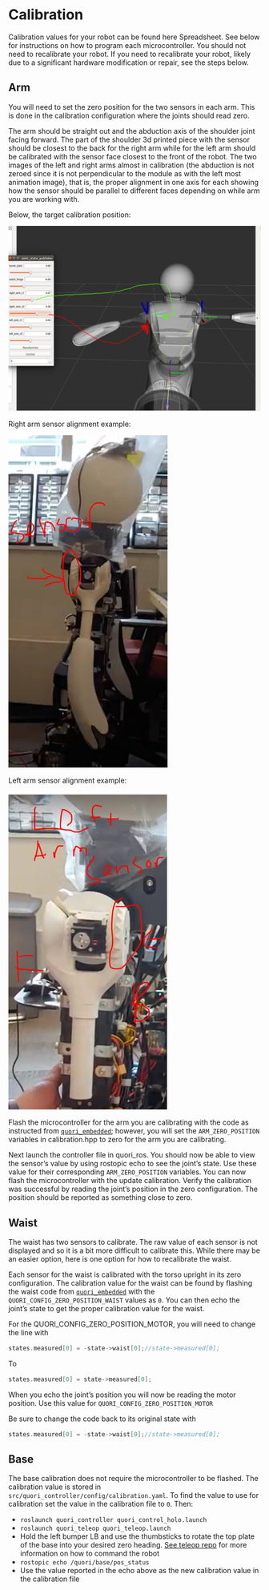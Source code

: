 # Calibration

<!-- TODO: fix link to spreadsheet -->
Calibration values for your robot can be found here Spreadsheet. See below for instructions on how to program each microcontroller. You should not need to recalibrate your robot. If you need to recalibrate your robot, likely due to a significant hardware modification or repair, see the steps below.

## Arm

You will need to set the zero position for the two sensors in each arm. This is done in the calibration configuration where the joints should read zero.

The arm should be straight out and the abduction axis of the shoulder joint facing forward. The part of the shoulder 3d printed piece with the sensor should be closest to the back for the right arm while for the left arm should be calibrated with the sensor face closest to the front of the robot. The two images of the left and right arms almost in calibration (the abduction is not zeroed since it is not perpendicular to the module as with the left most animation image), that is, the proper alignment in one axis for each showing how the sensor should be parallel to different faces depending on while arm you are working with.

Below, the target calibration position:

![Calibration position](images/quori_arm_alignment.png)

Right arm sensor alignment example:

![Right arm sensor alignment example](images/quori_arm_sensor.png)

Left arm sensor alignment example:

![Left arm sensor alignment example](images/quori_arm_sensor_2.png)

Flash the microcontroller for the arm you are calibrating with the code as instructed from [`quori_embedded`](https://github.com/Quori-ROS/quori_embedded); however, you will set the `ARM_ZERO_POSITION` variables in calibration.hpp to zero for the arm you are calibrating.

Next launch the controller file in quori_ros. You should now be able to view the sensor’s value by using rostopic echo to see the joint’s state. Use these value for their corresponding `ARM_ZERO_POSITION` variables. You can now flash the microcontroller with the update calibration. Verify the calibration was successful by reading the joint’s position in the zero configuration. The position should be reported as something close to zero.

## Waist

The waist has two sensors to calibrate. The raw value of each sensor is not displayed and so it is a bit more difficult to calibrate this. While there may be an easier option, here is one option for how to recalibrate the waist.

Each sensor for the waist is calibrated with the torso upright in its zero configuration.
The calibration value for the waist can be found by flashing the waist code from [`quori_embedded`](https://github.com/Quori-ROS/quori_embedded) with the `QUORI_CONFIG_ZERO_POSITION_WAIST` values as `0`.
You can then echo the joint’s state to get the proper calibration value for the waist.

For the QUORI_CONFIG_ZERO_POSITION_MOTOR, you will need to change the line with

```cpp
states.measured[0] = -state->waist[0];//state->measured[0];
```

To

```cpp
states.measured[0] = state->measured[0];
```

When you echo the joint’s position you will now be reading the motor position. Use this value for `QUORI_CONFIG_ZERO_POSITION_MOTOR`

Be sure to change the code back to its original state with

```cpp
states.measured[0] = -state->waist[0];//state->measured[0];
```

## Base

The base calibration does not require the microcontroller to be flashed. The calibration value is stored in `src/quori_controller/config/calibration.yaml`. To find the value to use for calibration set the value in the calibration file to `0`. Then:

- `roslaunch quori_controller quori_control_holo.launch`
- `roslaunch quori_teleop quori_teleop.launch`
- Hold the left bumper LB and use the thumbsticks to rotate the top plate of the base into your desired zero heading. [See teleop repo](https://www.google.com/url?q=https://github.com/Quori-ROS/quori_ros/tree/master/src/quori_teleop&sa=D&source=editors&ust=1703158334603099&usg=AOvVaw0ti8R1g06ZxG_J2iSaMmy2) for more information on how to command the robot
- `rostopic echo /quori/base/pos_status`
- Use the value reported in the echo above as the new calibration value in the calibration file
